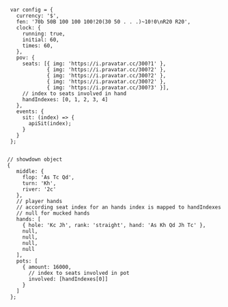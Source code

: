      var config = {
       currency: '$',
       fen: '70b 50B 100 100 100!20(30 50 . . .)~10!0\nR20 R20',
       clock: {
         running: true,
         initial: 60,
         times: 60,
       },
       pov: {
         seats: [{ img: 'https://i.pravatar.cc/300?1' },
                 { img: 'https://i.pravatar.cc/300?2' },
                 { img: 'https://i.pravatar.cc/300?2' },
                 { img: 'https://i.pravatar.cc/300?2' },
                 { img: 'https://i.pravatar.cc/300?3' }],
         // index to seats involved in hand
         handIndexes: [0, 1, 2, 3, 4]
       },
       events: {
         sit: (index) => {
           apiSit(index);
         }
       }
     };


    // showdown object
    {
       middle: {
         flop: 'As Tc Qd',
         turn: 'Kh',
         river: '2c'
       },
       // player hands
       // according seat index for an hands index is mapped to handIndexes
       // null for mucked hands
       hands: [
         { hole: 'Kc Jh', rank: 'straight', hand: 'As Kh Qd Jh Tc' },
         null,
         null,
         null,
         null
       ],
       pots: [
         { amount: 16000,
           // index to seats involved in pot
           involved: [handIndexes[0]]
         }
       ]
     };
